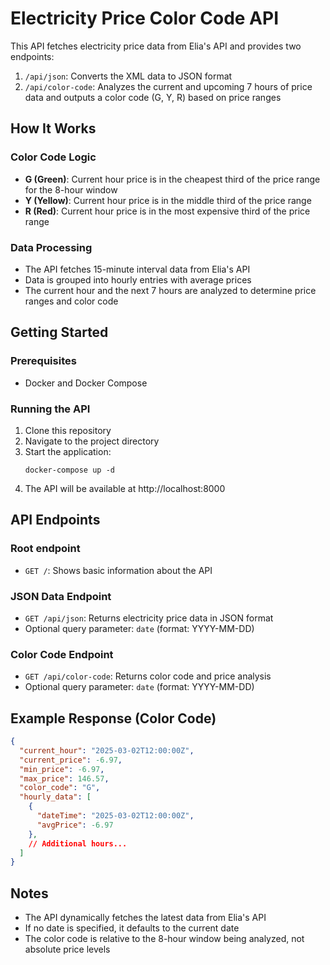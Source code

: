 # Electricity Price Color Code API

This API fetches electricity price data from Elia's API and provides two endpoints:
1. `/api/json`: Converts the XML data to JSON format
2. `/api/color-code`: Analyzes the current and upcoming 7 hours of price data and outputs a color code (G, Y, R) based on price ranges

## How It Works

### Color Code Logic
- **G (Green)**: Current hour price is in the cheapest third of the price range for the 8-hour window
- **Y (Yellow)**: Current hour price is in the middle third of the price range
- **R (Red)**: Current hour price is in the most expensive third of the price range

### Data Processing
- The API fetches 15-minute interval data from Elia's API
- Data is grouped into hourly entries with average prices
- The current hour and the next 7 hours are analyzed to determine price ranges and color code

## Getting Started

### Prerequisites
- Docker and Docker Compose

### Running the API

1. Clone this repository
2. Navigate to the project directory
3. Start the application:
   ```
   docker-compose up -d
   ```
4. The API will be available at http://localhost:8000

## API Endpoints

### Root endpoint
- `GET /`: Shows basic information about the API

### JSON Data Endpoint
- `GET /api/json`: Returns electricity price data in JSON format
- Optional query parameter: `date` (format: YYYY-MM-DD)

### Color Code Endpoint
- `GET /api/color-code`: Returns color code and price analysis
- Optional query parameter: `date` (format: YYYY-MM-DD)

## Example Response (Color Code)

```json
{
  "current_hour": "2025-03-02T12:00:00Z",
  "current_price": -6.97,
  "min_price": -6.97,
  "max_price": 146.57,
  "color_code": "G",
  "hourly_data": [
    {
      "dateTime": "2025-03-02T12:00:00Z",
      "avgPrice": -6.97
    },
    // Additional hours...
  ]
}
```

## Notes

- The API dynamically fetches the latest data from Elia's API
- If no date is specified, it defaults to the current date
- The color code is relative to the 8-hour window being analyzed, not absolute price levels
